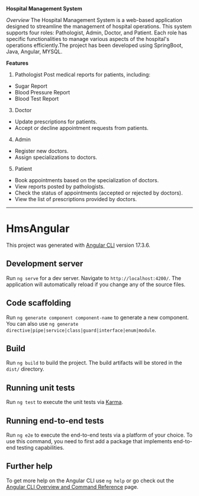 **Hospital Management System**

*Overview*
The Hospital Management System is a web-based application designed to streamline the management of hospital operations. This system supports four roles: Pathologist, Admin, Doctor, and Patient. Each role has specific functionalities to manage various aspects of the hospital's operations efficiently.The project has been developed using SpringBoot, Java, Angular, MYSQL.

**Features**

1. Pathologist
Post medical reports for patients, including:
- Sugar Report
- Blood Pressure Report
- Blood Test Report

3. Doctor
- Update prescriptions for patients.
- Accept or decline appointment requests from patients.

4. Admin
- Register new doctors.
- Assign specializations to doctors.

5. Patient
- Book appointments based on the specialization of doctors.
- View reports posted by pathologists.
- Check the status of appointments (accepted or rejected by doctors).
- View the list of prescriptions provided by doctors.



---------------------------------------------------------------------------------------------------------------------------------------------------------------------------------------------------------------------------------------------------------------------------------------------------------------------------------------------------------------------------------------------------------------------------------------------------------------------------------------------------------------------------------------------------------------------------------------------------------------------------------------------------------------












# HmsAngular

This project was generated with [Angular CLI](https://github.com/angular/angular-cli) version 17.3.6.

## Development server

Run `ng serve` for a dev server. Navigate to `http://localhost:4200/`. The application will automatically reload if you change any of the source files.

## Code scaffolding

Run `ng generate component component-name` to generate a new component. You can also use `ng generate directive|pipe|service|class|guard|interface|enum|module`.

## Build

Run `ng build` to build the project. The build artifacts will be stored in the `dist/` directory.

## Running unit tests

Run `ng test` to execute the unit tests via [Karma](https://karma-runner.github.io).

## Running end-to-end tests

Run `ng e2e` to execute the end-to-end tests via a platform of your choice. To use this command, you need to first add a package that implements end-to-end testing capabilities.

## Further help

To get more help on the Angular CLI use `ng help` or go check out the [Angular CLI Overview and Command Reference](https://angular.io/cli) page.
